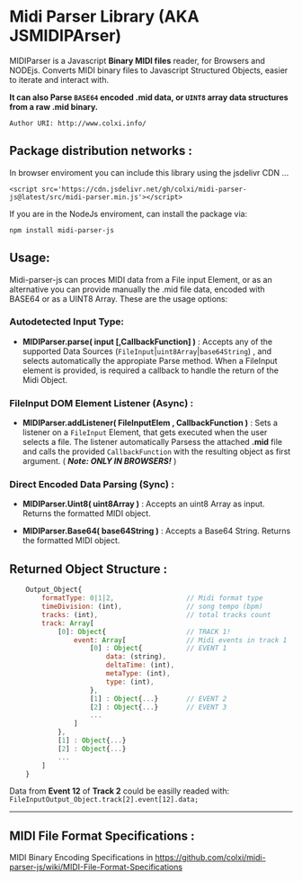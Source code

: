 # Midi Parser Library (AKA JSMIDIPArser)
MIDIParser is a Javascript **Binary MIDI files** reader, for Browsers and NODEjs. Converts MIDI binary files to Javascript Structured Objects, easier to iterate and interact with.

**It can also Parse ```BASE64``` encoded .mid data, or ```UINT8``` array data structures from a raw **.mid** binary.**

	Author URI: http://www.colxi.info/

## Package distribution networks :

In browser enviroment you can include this library using the jsdelivr CDN ...

```<script src='https://cdn.jsdelivr.net/gh/colxi/midi-parser-js@latest/src/midi-parser.min.js'></script>```

If you are in the NodeJs enviroment, can install the package via:

```npm install midi-parser-js```



## Usage:

Midi-parser-js can proces MIDI data from a File input Element, or as an alternative you can provide manually the .mid file data, encoded with BASE64 or as a UINT8 Array. These are the usage options:



### Autodetected Input Type:
- **MIDIParser.parse( input [,CallbackFunction] )** : Accepts any of the supported Data Sources (```FileInput```|```uint8Array```|```base64String```) , and selects automatically the appropiate Parse method. When a FileInput element is provided, is required a callback to handle the return of the Midi Object.


### FileInput DOM Element Listener (Async) :

- **MIDIParser.addListener( FileInputElem , CallbackFunction )** :
Sets a listener on a ```FileInput``` Element,  that gets executed when the user selects a file. The listener automatically Parsess the attached **.mid** file and calls the provided ```CallbackFunction``` with the resulting object as first argument. ( **_Note: ONLY IN BROWSERS!_** )

### Direct Encoded Data Parsing  (Sync) :

- **MIDIParser.Uint8( uint8Array )** : Accepts an uint8 Array as input. Returns the formatted MIDI object.

- **MIDIParser.Base64( base64String )** : Accepts a  Base64 String. Returns the formatted MIDI object.


## Returned Object Structure :


```javascript
	Output_Object{
		formatType: 0|1|2, 					// Midi format type
		timeDivision: (int),				// song tempo (bpm)
		tracks: (int), 						// total tracks count
		track: Array[
			[0]: Object{					// TRACK 1!
				event: Array[				// Midi events in track 1
					[0] : Object{			// EVENT 1
						data: (string),
						deltaTime: (int),
						metaType: (int),
						type: (int),
					},
					[1] : Object{...}		// EVENT 2
					[2] : Object{...}		// EVENT 3
					...
				]
			},
			[1] : Object{...}
			[2] : Object{...}
			...
		]
	}
```
Data from **Event 12** of **Track 2** could be easilly readed with:
```FileInputOutput_Object.track[2].event[12].data;```

---
## MIDI File Format Specifications :

MIDI Binary Encoding Specifications in https://github.com/colxi/midi-parser-js/wiki/MIDI-File-Format-Specifications

